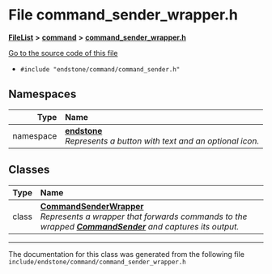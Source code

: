 

# File command\_sender\_wrapper.h



[**FileList**](files.md) **>** [**command**](dir_5c7b2dbfabcd1115569d1e20a260545c.md) **>** [**command\_sender\_wrapper.h**](command__sender__wrapper_8h.md)

[Go to the source code of this file](command__sender__wrapper_8h_source.md)



* `#include "endstone/command/command_sender.h"`













## Namespaces

| Type | Name |
| ---: | :--- |
| namespace | [**endstone**](namespaceendstone.md) <br>_Represents a button with text and an optional icon._  |


## Classes

| Type | Name |
| ---: | :--- |
| class | [**CommandSenderWrapper**](classendstone_1_1CommandSenderWrapper.md) <br>_Represents a wrapper that forwards commands to the wrapped_ [_**CommandSender**_](classendstone_1_1CommandSender.md) _and captures its output._ |



















































------------------------------
The documentation for this class was generated from the following file `include/endstone/command/command_sender_wrapper.h`

